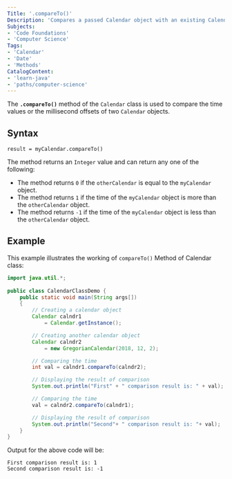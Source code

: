 ```yaml
---
Title: '.compareTo()'
Description: 'Compares a passed Calendar object with an existing Calendar object.'
Subjects:
- 'Code Foundations'
- 'Computer Science'
Tags:
- 'Calendar'
- 'Date'
- 'Methods'
CatalogContent:
- 'learn-java'
- 'paths/computer-science'
---
```


The **`.compareTo()`** method of the `Calendar` class is used to compare the time values or the millisecond offsets of two `Calendar` objects.

## Syntax

```pseudo
result = myCalendar.compareTo()
```

The method returns an `Integer` value and can return any one of the following:

- The method returns `0` if the `otherCalendar` is equal to the `myCalendar` object.
- The method returns `1` if the time of the `myCalendar` object is more than the `otherCalendar` object.
- The method returns `-1` if the time of the `myCalendar` object is less than the `otherCalendar` object.

## Example

This example illustrates the working of `compareTo()` Method of Calendar class:

```java
import java.util.*;
    
public class CalendarClassDemo {
    public static void main(String args[])
    {
        // Creating a calendar object
        Calendar calndr1
            = Calendar.getInstance();

        // Creating another calendar object
        Calendar calndr2
            = new GregorianCalendar(2018, 12, 2);

        // Comparing the time
        int val = calndr1.compareTo(calndr2);

        // Displaying the result of comparison
        System.out.println("First" + " comparison result is: " + val);

        // Comparing the time
        val = calndr2.compareTo(calndr1);

        // Displaying the result of comparison
        System.out.println("Second"+ " comparison result is: "+ val);
    }
}
```

Output for the above code will be:

```shell
First comparison result is: 1
Second comparison result is: -1
```
